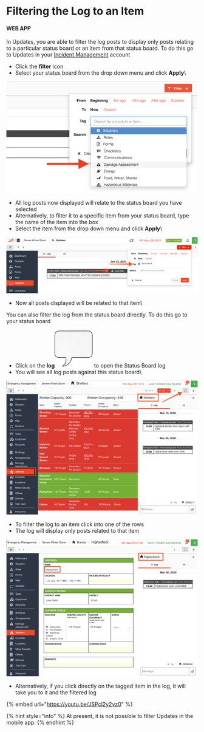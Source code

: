 # Filtering the Log to an Item

#### WEB APP

In Updates, you are able to filter the log posts to display only posts relating to a particular status board or an item from that status board. To do this go to Updates in your [Incident Management](../getting-started.md) account

* Click the **filter** icon
* Select your status board from the drop down menu and click **Apply**\


![](<../../.gitbook/assets/filtering the log to an item.png>)

* All log posts now displayed will relate to the status board you have selected
* Alternatively, to filter it to a specific item from your status board, type the name of the item into the box
* Select the item from the drop down menu and click **Apply**\


![](<../../.gitbook/assets/filtering the log to an item 2.png>)

* Now all posts displayed will be related to that item\


You can also filter the log from the status board directly. To do this go to your status board

* Click on the **log**<img src="../../.gitbook/assets/speech box icon.png" alt="" data-size="line"> to open the Status Board log
* You will see all log posts against this status board\


![](<../../.gitbook/assets/filtering the log to an item 3.png>)

* To filter the log to an item click into one of the rows
* The log will display only posts related to that item

![](<../../.gitbook/assets/filtering the log to an item 4.png>)

* Alternatively, if you click directly on the tagged item in the log, it will take you to it and the filtered log

{% embed url="https://youtu.be/JSPcI2y2vz0" %}

{% hint style="info" %}
At present, it is not possible to filter Updates in the mobile app.
{% endhint %}
